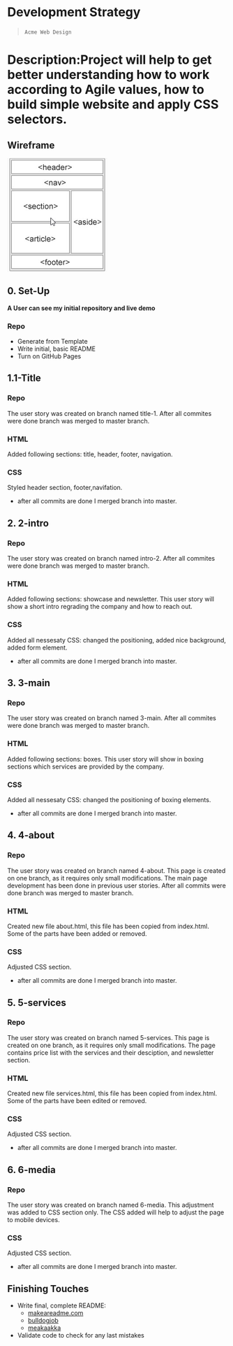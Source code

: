# Development Strategy

> `Acme Web Design`

# Description:Project will help to get better understanding how to work according to Agile values, how to build simple website and apply CSS selectors.


## Wireframe

<!-- include a wireframe for your project in this repository, and display it here -->
<!-- wireframe.cc is a good site for getting started with wireframes -->
![wireframe](/images/wireframe.jpg)

## 0. Set-Up

__A User can see my initial repository and live demo__

### Repo

- Generate from Template
- Write initial, basic README
- Turn on GitHub Pages

## 1.1-Title

### Repo

The user story was created on branch named title-1.
After all commites were done branch was merged to master branch.

### HTML

Added following sections: title, header, footer, navigation.

### CSS

Styled header section, footer,navifation.
* after all commits are done I merged branch into master.

## 2. 2-intro

### Repo

The user story was created on branch named intro-2.
After all commites were done branch was merged to master branch.

### HTML

Added following sections: showcase and newsletter.
This user story will show a short intro regrading the company and how to reach out.

### CSS

Added all nessesaty CSS: changed the positioning, added nice background, added form element.
* after all commits are done I merged branch into master.
## 3. 3-main

### Repo

The user story was created on branch named 3-main.
After all commites were done branch was merged to master branch.

### HTML

Added following sections: boxes.
This user story will show in boxing sections which services are provided by the company.

### CSS

Added all nessesaty CSS: changed the positioning of boxing elements.
* after all commits are done I merged branch into master.
## 4. 4-about

### Repo

The user story was created on branch named 4-about.
This page is created on one branch, as it requires only small modifications.
The main page development has been done in previous user stories.
After all commits were done branch was merged to master branch.

### HTML

Created new file about.html, this file has been copied from index.html.
Some of the parts have been added or removed.

### CSS

Adjusted CSS section.
* after all commits are done I merged branch into master.
## 5. 5-services

### Repo

The user story was created on branch named  5-services.
This page is created on one branch, as it requires only small modifications.
The page contains price list with the services and their desciption, and newsletter section.

### HTML

Created new file services.html, this file has been copied from index.html.
Some of the parts have been edited or removed.

### CSS

Adjusted CSS section.
* after all commits are done I merged branch into master.
## 6. 6-media

### Repo

The user story was created on branch named  6-media.
This adjustment was added to CSS section only. The CSS added will help to adjust the page to mobile devices.


### CSS

Adjusted CSS section.
* after all commits are done I merged branch into master.


## Finishing Touches

- Write final, complete README:
  - [makeareadme.com](https://www.makeareadme.com/)
  - [bulldogjob](https://bulldogjob.com/news/449-how-to-write-a-good-readme-for-your-github-project)
  - [meakaakka](https://medium.com/@meakaakka/a-beginners-guide-to-writing-a-kickass-readme-7ac01da88ab3)
- Validate code to check for any last mistakes

